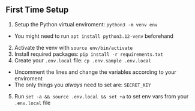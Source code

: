 ## First Time Setup
1. Setup the Python virtual enviroment: `python3 -m venv env`
 - You might need to run `apt install python3.12-venv` beforehand
2. Activate the venv with `source env/bin/activate`
3. Install required packages: `pip install -r requirements.txt`
4. Create your `.env.local` file: `cp .env.sample .env.local`
 - Uncomment the lines and change the variables according to your enviroment
 - The only things you *always* need to set are: `SECRET_KEY`
5. Run `set -a && source .env.local && set +a` to set env vars from your `.env.local` file
